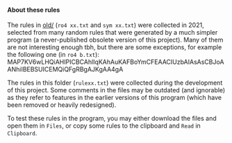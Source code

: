 #### About these rules

The rules in [old/](https://github.com/achabense/blueberry/tree/main/rules/old) (`ro4 xx.txt` and `sym xx.txt`) were collected in 2021, selected from many random rules that were generated by a much simpler program (a never-published obsolete version of this project). Many of them are not interesting enough tbh, but there are some exceptions, for example the following one (in `ro4 b.txt`):
MAP7KV6wLHQiAHIPICBCAhlIqKAhAuKAFBoYmCFEAACIUzbAIAsAsCBJoAANhiIBEBSUICEMQiQFgRBgAJKgAA4gA

The rules in this folder (`rulexx.txt`) were collected during the development of this project. Some comments in the files may be outdated (and ignorable) as they refer to features in the earlier versions of this program (which have been removed or heavily redesigned).

To test these rules in the program, you may either download the files and open them in `Files`, or copy some rules to the clipboard and `Read` in `Clipboard`.